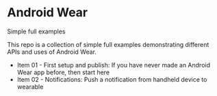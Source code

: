 # Android Wear #
Simple full examples

This repo is a collection of simple full examples demonstrating different APIs and uses of Android Wear.

- Item 01 - First setup and publish: If you have never made an Android Wear app before, then start here
- Item 02 - Notifications: Push a notification from handheld device to wearable

